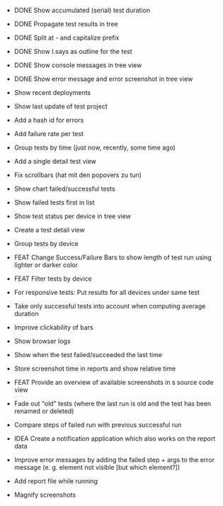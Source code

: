 - DONE Show accumulated (serial) test duration
- DONE Propagate test results in tree
- DONE Split at - and capitalize prefix
- DONE Show I.says as outline for the test
- DONE Show console messages in tree view
- DONE Show error message and error screenshot in tree view

- Show recent deployments
- Show last update of test project
- Add a hash id for errors
- Add failure rate per test
- Group tests by time (just now, recently, some time ago)
- Add a single detail test view
- Fix scrollbars (hat mit den popovers zu tun)
- Show chart failed/successful tests
- Show failed tests first in list
- Show test status per device in tree view
- Create a test detail view
- Group tests by device
- FEAT Change Success/Failure Bars to show length of test run using lighter or darker color
- FEAT Filter tests by device
- For responsive tests: Put results for all devices under same test
- Take only successful tests into account when computing average duration
- Improve clickability of bars
- Show browser logs
- Show when the test failed/succeeded the last time
- Store screenshot time in reports and show relative time
- FEAT Provide an overview of available screenshots in s source code view
- Fade out "old" tests (where the last run is old and the test has been renamed or deleted)
- Compare steps of failed run with previous successful run
- IDEA Create a notification application which also works on the report data
- Improve error messages by adding the failed step + args to the error message (e. g. element not visible [but which element?])
- Add report file while running
- Magnify screenshots
